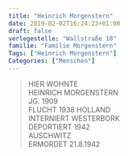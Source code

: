 ```yaml
---
title: "Heinrich Morgenstern"
date: 2019-02-02T16:24:23+01:00
draft: false
verlegestelle: "Wallstraße 10"
familie: "Familie Morgenstern"
Tags: ["Heinrich Morgenstern"]
Categories: ["Menschen"]
---
```


> HIER WOHNTE <br />
> HEINRICH MORGENSTERN <br />
> JG. 1909 <br />
> FLUCHT 1938 HOLLAND <br />
> INTERNIERT WESTERBORK <br />
> DEPORTIERT 1942 <br />
> AUSCHWITZ <br />
> ERMORDET 21.8.1942 <br />